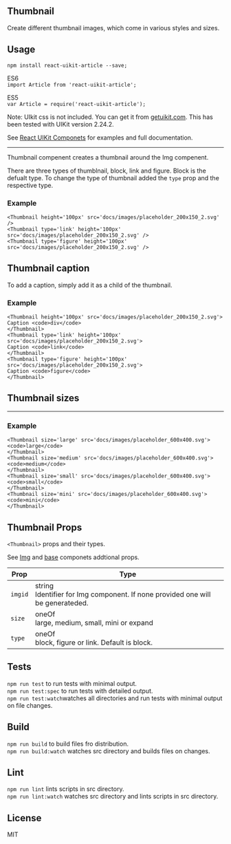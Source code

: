 <div><section><h1>Thumbnail</h1><p>Create different thumbnail images, which come in various styles and sizes.</p></section><section><h2>Usage</h2><p><code>npm install react-uikit-article --save;</code></p><p>ES6 <br/><code>import Article from &#x27;react-uikit-article&#x27;;</code><br/></p><p>ES5 <br/><code>var Article = require(&#x27;react-uikit-article&#x27;);</code></p><p><span class="uk-badge  uk-badge-danger">Note:</span>  UIkit css is not included. You can get it from <a href="http://getuikit.com/">getuikit.com</a>. This has been tested with UIKit version 2.24.2.</p><p>See <a href="http://otissv.github.io/react-uikit-components">React UIKit Componets</a> for examples and full documentation.</p><hr/><p>Thumbnail compenent creates a thumbnail around the Img compenent.</p><p>There are three types of thumblnail, block, link and figure. Block is the defualt type. To change the type of thumbnail added the <code>type</code> prop and the respective type.</p><h3 class="example">Example</h3><pre class="xml"><code class="xml">&lt;Thumbnail height=&#x27;100px&#x27; src=&#x27;docs/images/placeholder_200x150_2.svg&#x27; /&gt;
&lt;Thumbnail type=&#x27;link&#x27; height=&#x27;100px&#x27; src=&#x27;docs/images/placeholder_200x150_2.svg&#x27; /&gt;
&lt;Thumbnail type=&#x27;figure&#x27; height=&#x27;100px&#x27; src=&#x27;docs/images/placeholder_200x150_2.svg&#x27; /&gt;
</code></pre></section><section><h2>Thumbnail caption</h2><p>To add a caption, simply add it as a child of the thumbnail.</p><h3 class="example">Example</h3><pre class="xml"><code class="xml">&lt;Thumbnail height=&#x27;100px&#x27; src=&#x27;docs/images/placeholder_200x150_2.svg&#x27;&gt;
Caption &lt;code&gt;div&lt;/code&gt;
&lt;/Thumbnail&gt;
&lt;Thumbnail type=&#x27;link&#x27; height=&#x27;100px&#x27; src=&#x27;docs/images/placeholder_200x150_2.svg&#x27;&gt;
Caption &lt;code&gt;link&lt;/code&gt;
&lt;/Thumbnail&gt;
&lt;Thumbnail type=&#x27;figure&#x27; height=&#x27;100px&#x27; src=&#x27;docs/images/placeholder_200x150_2.svg&#x27;&gt;
Caption &lt;code&gt;figure&lt;/code&gt;
&lt;/Thumbnail&gt;
</code></pre></section><section><h2>Thumbnail sizes</h2><p></p><hr/><p></p><h3 class="example">Example</h3><pre class="xml"><code class="xml">&lt;Thumbnail size=&#x27;large&#x27; src=&#x27;docs/images/placeholder_600x400.svg&#x27;&gt;
&lt;code&gt;large&lt;/code&gt;
&lt;/Thumbnail&gt;
&lt;Thumbnail size=&#x27;medium&#x27; src=&#x27;docs/images/placeholder_600x400.svg&#x27;&gt;
&lt;code&gt;medium&lt;/code&gt;
&lt;/Thumbnail&gt;
&lt;Thumbnail size=&#x27;small&#x27; src=&#x27;docs/images/placeholder_600x400.svg&#x27;&gt;
&lt;code&gt;small&lt;/code&gt;
&lt;/Thumbnail&gt;
&lt;Thumbnail size=&#x27;mini&#x27; src=&#x27;docs/images/placeholder_600x400.svg&#x27;&gt;
&lt;code&gt;mini&lt;/code&gt;
&lt;/Thumbnail&gt;
</code></pre></section><section><h2>Thumbnail Props</h2><p><code>&lt;Thumbnail&gt;</code> props and their types.</p><p>See <a href="/https://github.com/otissv/react-uikit-img">Img</a> and <a href="/https://github.com/otissv/react-uikit-base">base</a> componets addtional props.</p><table class="uk-table"><thead><tr><th>Prop</th><th>Type</th></tr></thead><tbody><tr><td><code>imgid</code></td><td>string<br/>Identifier for Img component. If none provided one will be generateded.</td></tr><tr><td><code>size</code></td><td>oneOf<br/>large, medium, small, mini or expand</td></tr><tr><td><code>type</code></td><td>oneOf<br/>block, figure or link. Default is block.</td></tr></tbody></table></section><section><h2>Tests</h2><p><code>npm run test</code> to run tests with minimal output.<br/><code>npm run test:spec</code> to run tests with detailed output.<br/><code>npm run test:watch</code>watches all directories and run tests with minimal output on file changes.<br/></p></section><section><h2>Build</h2><p><code>npm run build</code> to build files fro distribution.<br/><code>npm run build:watch</code> watches src directory and builds files on changes.<br/></p></section><section><h2>Lint</h2><p><code>npm run lint</code> lints scripts in src directory.<br/><code>npm run lint:watch</code> watches src directory and lints scripts in src directory.<br/></p></section><section><h2>License</h2><p>MIT</p></section></div>